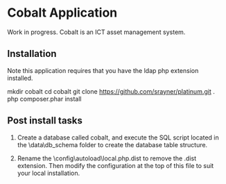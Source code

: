 Cobalt Application
==================

Work in progress. Cobalt is an ICT asset management system.

Installation
------------

Note this application requires that you have the ldap php extension installed.

mkdir cobalt
cd cobalt
git clone https://github.com/srayner/platinum.git .
php composer.phar install

Post install tasks
------------------

1. Create a database called cobalt, and execute the SQL script located in the \data\db_schema
folder to create the database table structure.

2. Rename the \config\autoload\local.php.dist to remove the .dist extension. Then
modify the configuration at the top of this file to suit your local installation.

